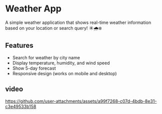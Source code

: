 # Weather App

A simple weather application that shows real-time weather information based on your location or search query! ☀️🌧️❄️

## Features
- Search for weather by city name
- Display temperature, humidity, and wind speed
- Show 5-day forecast
- Responsive design (works on mobile and desktop)

## video




https://github.com/user-attachments/assets/a99f7268-c07d-4bdb-8e31-c3e49533b158
